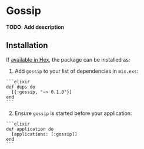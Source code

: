 # Gossip

**TODO: Add description**

## Installation

If [available in Hex](https://hex.pm/docs/publish), the package can be installed as:

  1. Add `gossip` to your list of dependencies in `mix.exs`:

    ```elixir
    def deps do
      [{:gossip, "~> 0.1.0"}]
    end
    ```

  2. Ensure `gossip` is started before your application:

    ```elixir
    def application do
      [applications: [:gossip]]
    end
    ```

